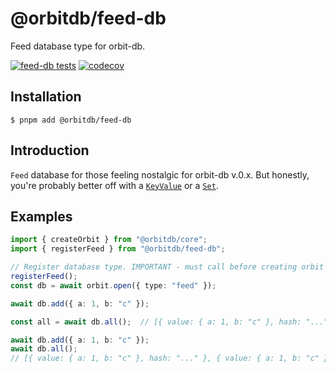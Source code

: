 # @orbitdb/feed-db
Feed database type for orbit-db.

[![feed-db tests](https://github.com/orbitdb/feed-db/actions/workflows/run-test.yml/badge.svg?branch=main)](https://github.com/orbitdb/feed-db/actions/workflows/run-test.yml)
[![codecov](https://codecov.io/gh/orbitdb/feed-db/graph/badge.svg?token=7OZK4BJDej)](https://codecov.io/gh/orbitdb/feed-db)

## Installation
```
$ pnpm add @orbitdb/feed-db
```
## Introduction
`Feed` database for those feeling nostalgic for orbit-db v.0.x. But honestly, you're probably better off with a [`KeyValue`](https://github.com/orbitdb/core) or a [`Set`](https://github.com/orbitdb/set).

## Examples
```ts
import { createOrbit } from "@orbitdb/core";
import { registerFeed } from "@orbitdb/feed-db";

// Register database type. IMPORTANT - must call before creating orbit instance !
registerFeed();
const db = await orbit.open({ type: "feed" });

await db.add({ a: 1, b: "c" });

const all = await db.all();  // [{ value: { a: 1, b: "c" }, hash: "..." }]

await db.add({ a: 1, b: "c" });
await db.all();  
// [{ value: { a: 1, b: "c" }, hash: "..." }, { value: { a: 1, b: "c" }, hash: "..." }]
```
